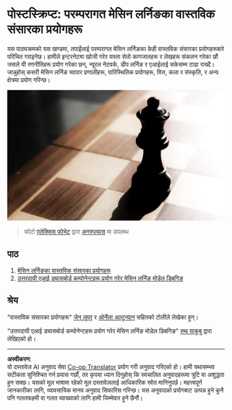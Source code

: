 <!--
CO_OP_TRANSLATOR_METADATA:
{
  "original_hash": "5e069a0ac02a9606a69946c2b3c574a9",
  "translation_date": "2025-08-29T17:20:03+00:00",
  "source_file": "9-Real-World/README.md",
  "language_code": "ne"
}
-->
# पोस्टस्क्रिप्ट: परम्परागत मेसिन लर्निङका वास्तविक संसारका प्रयोगहरू

यस पाठ्यक्रमको यस खण्डमा, तपाईंलाई परम्परागत मेसिन लर्निङका केही वास्तविक संसारका प्रयोगहरूबारे परिचित गराइनेछ। हामीले इन्टरनेटमा खोजी गरेर यस्ता सेतो कागजातहरू र लेखहरू संकलन गरेका छौं जसले यी रणनीतिहरू प्रयोग गरेका छन्, न्यूरल नेटवर्क, डीप लर्निङ र एआईलाई सकेसम्म टाढा राख्दै। जान्नुहोस् कसरी मेसिन लर्निङ व्यापार प्रणालीहरू, पारिस्थितिक प्रयोगहरू, वित्त, कला र संस्कृति, र अन्य क्षेत्रमा प्रयोग गरिन्छ।

![chess](../../../translated_images/chess.e704a268781bdad85d1876b6c2295742fa0d856e7dcf3659147052df9d3db205.ne.jpg)

> फोटो <a href="https://unsplash.com/@childeye?utm_source=unsplash&utm_medium=referral&utm_content=creditCopyText">एलेक्सिस फोभेट</a> द्वारा <a href="https://unsplash.com/s/photos/artificial-intelligence?utm_source=unsplash&utm_medium=referral&utm_content=creditCopyText">अनस्प्ल्यास</a> मा उपलब्ध
  
## पाठ

1. [मेसिन लर्निङका वास्तविक संसारका प्रयोगहरू](1-Applications/README.md)
2. [उत्तरदायी एआई ड्यासबोर्ड कम्पोनेन्टहरू प्रयोग गरेर मेसिन लर्निङ मोडेल डिबगिङ](2-Debugging-ML-Models/README.md)

## श्रेय

"वास्तविक संसारका प्रयोगहरू" [जेन लूपर](https://twitter.com/jenlooper) र [ओर्नेला अल्टुन्यान](https://twitter.com/ornelladotcom) सहितको टोलीले लेखेका हुन्।

"उत्तरदायी एआई ड्यासबोर्ड कम्पोनेन्टहरू प्रयोग गरेर मेसिन लर्निङ मोडेल डिबगिङ" [रुथ याकुबु](https://twitter.com/ruthieyakubu) द्वारा लेखिएको हो।

---

**अस्वीकरण**:  
यो दस्तावेज़ AI अनुवाद सेवा [Co-op Translator](https://github.com/Azure/co-op-translator) प्रयोग गरी अनुवाद गरिएको हो। हामी यथासम्भव सटीकता सुनिश्चित गर्न प्रयास गर्छौं, तर कृपया ध्यान दिनुहोस् कि स्वचालित अनुवादहरूमा त्रुटि वा अशुद्धता हुन सक्छ। यसको मूल भाषामा रहेको मूल दस्तावेज़लाई आधिकारिक स्रोत मानिनुपर्छ। महत्त्वपूर्ण जानकारीका लागि, व्यावसायिक मानव अनुवाद सिफारिस गरिन्छ। यस अनुवादको प्रयोगबाट उत्पन्न हुने कुनै पनि गलतफहमी वा गलत व्याख्याको लागि हामी जिम्मेवार हुने छैनौं।